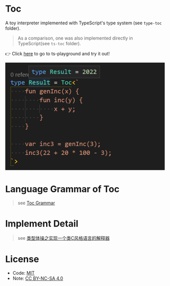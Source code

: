 # Toc
A toy interpreter implemented with TypeScript's type system (see `type-toc` folder).
> As a comparison, one was also implemented directly in TypeScript(see `ts-toc` folder).

👉 Click [here](https://tsplay.dev/NBJQzN) to go to ts-playground and try it out!

![type-toc-example](./docs/imgs/type-toc-example.png)

# Language Grammar of Toc
> see [Toc Grammar](./docs/grammar.md)

# Implement Detail
> see [类型体操之实现一个类C风格语言的解释器](./docs/implement-detail.md)

# License
- Code: [MIT](https://opensource.org/licenses/MIT)
- Note: [CC BY-NC-SA 4.0](https://creativecommons.org/licenses/by-nc-sa/4.0/)